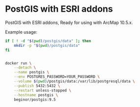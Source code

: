 # PostGIS with ESRI addons

PostGIS with ESRI addons, Ready for using with ArcMap 10.5.x.

Example usage:

```sh
if [ ! -d "$(pwd)/postgis/data" ]; then
    mkdir -p "$(pwd)/postgis/data"
fi


docker run \
    --detach \
    --name postgis \
    --env POSTGRES_PASSWORD=YOUR_PASSWORD \
    --volume $(pwd)/postgis/data:/var/lib/postgresql/data \
    --publish 5432:5432 \
    --restart unless-stopped \
    --hostname postgis \
    beginor/postgis:9.5
```

